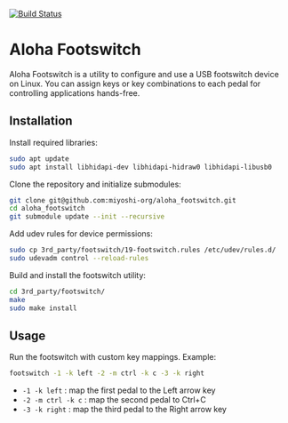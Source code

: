 [![Build Status](https://github.com/rgerganov/footswitch/workflows/CI/badge.svg)](https://github.com/rgerganov/footswitch/actions)

# Aloha Footswitch

Aloha Footswitch is a utility to configure and use a USB footswitch device on Linux. 
You can assign keys or key combinations to each pedal for controlling applications hands-free.

## Installation

Install required libraries:

```bash
sudo apt update
sudo apt install libhidapi-dev libhidapi-hidraw0 libhidapi-libusb0
````

Clone the repository and initialize submodules:

```bash
git clone git@github.com:miyoshi-org/aloha_footswitch.git
cd aloha_footswitch
git submodule update --init --recursive
```

Add udev rules for device permissions:

```bash
sudo cp 3rd_party/footswitch/19-footswitch.rules /etc/udev/rules.d/
sudo udevadm control --reload-rules
```

Build and install the footswitch utility:

```bash
cd 3rd_party/footswitch/
make
sudo make install
```

## Usage

Run the footswitch with custom key mappings. Example:

```bash
footswitch -1 -k left -2 -m ctrl -k c -3 -k right
```

* `-1 -k left` : map the first pedal to the Left arrow key
* `-2 -m ctrl -k c` : map the second pedal to Ctrl+C
* `-3 -k right` : map the third pedal to the Right arrow key